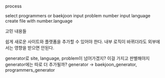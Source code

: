 process 

select programmers or baekjoon
input problem number
input language
create file with number.language

고민 내용들 

쉽게 새로운 사이트와 플랫폼을 추가할 수 있어야 한다.
내부 로직이 바뀌더라도 외부에서는 영향을 받으면 안된다.

generator로 
site, language, problem이 넘어가겠지?
이걸 가지고 판별해야지
generator에는 따로 더 추가될까?
generator -> baekjoon_generator, programmers_generator